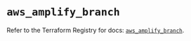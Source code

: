 # `aws_amplify_branch`

Refer to the Terraform Registry for docs: [`aws_amplify_branch`](https://registry.terraform.io/providers/hashicorp/aws/6.18.0/docs/resources/amplify_branch).
